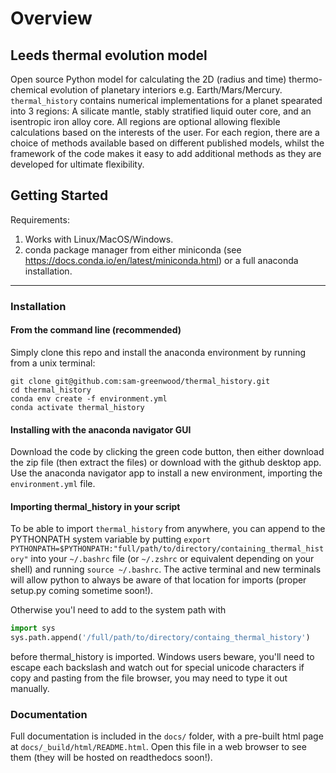 # Overview

## Leeds thermal evolution model
Open source Python model for calculating the 2D (radius and time) thermo-chemical evolution of planetary interiors e.g. Earth/Mars/Mercury.
`thermal_history` contains numerical implementations for a planet spearated into 3 regions: A silicate mantle, stably stratified liquid outer core, and an isentropic iron alloy core.
All regions are optional allowing flexible calculations based on the interests of the user. For each region, there are a choice of methods available based on different
published models, whilst the framework of the code makes it easy to add additional methods as they are developed for ultimate flexibility.

## Getting Started

Requirements:
1. Works with Linux/MacOS/Windows.
2. conda package manager from either miniconda (see https://docs.conda.io/en/latest/miniconda.html) or a full anaconda installation.
---
### Installation

#### From the command line (recommended)
Simply clone this repo and install the anaconda environment by running from a unix terminal:

```
git clone git@github.com:sam-greenwood/thermal_history.git
cd thermal_history
conda env create -f environment.yml
conda activate thermal_history
```

#### Installing with the anaconda navigator GUI
Download the code by clicking the green code button, then either download the zip file (then extract the files) or download with the github desktop app.
Use the anaconda navigator app to install a new environment, importing the `environment.yml` file.

#### Importing thermal_history in your script
To be able to import `thermal_history` from anywhere, you can append to the PYTHONPATH system variable by putting `export PYTHONPATH=$PYTHONPATH:"full/path/to/directory/containing_thermal_history"` into your `~/.bashrc` file (or `~/.zshrc` or equivalent depending on your shell) and running `source ~/.bashrc`. The active terminal and new terminals will allow python to always be aware of that location for imports (proper setup.py coming sometime soon!).

Otherwise you'l need to add to the system path with
```python
import sys
sys.path.append('/full/path/to/directory/containg_thermal_history')
```
before thermal_history is imported. Windows users beware, you'll need to escape each backslash and watch out for special unicode characters if copy and pasting from the file browser, you may need to type it out manually.


### Documentation

Full documentation is included in the `docs/` folder, with a pre-built html page at `docs/_build/html/README.html`. Open this file in a web browser to see them (they will be hosted on readthedocs soon!).
